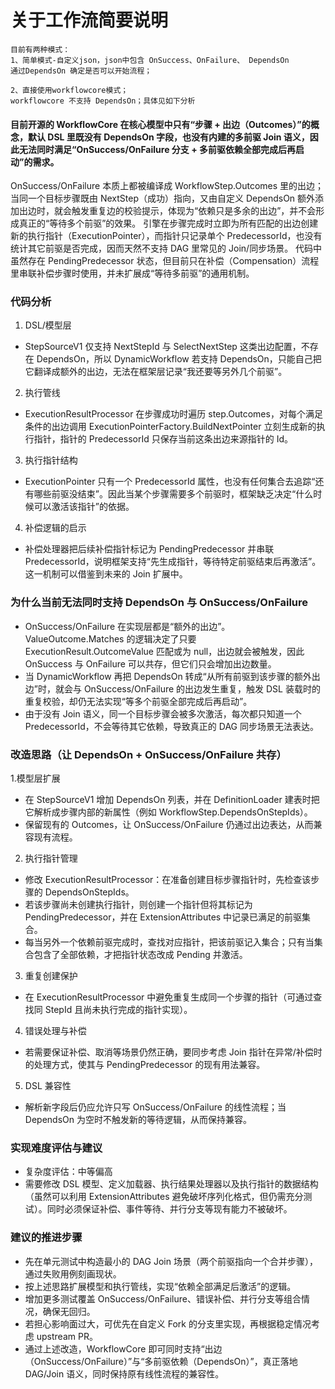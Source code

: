 ﻿# 关于工作流简要说明

```
目前有两种模式：
1、简单模式-自定义json，json中包含 OnSuccess、OnFailure、 DependsOn
通过DependsOn 确定是否可以开始流程；

2、直接使用workflowcore模式；
workflowcore 不支持 DependsOn；具体见如下分析

```


#### 目前开源的 WorkflowCore 在核心模型中只有“步骤 + 出边（Outcomes）”的概念，默认 DSL 里既没有 DependsOn 字段，也没有内建的多前驱 Join 语义，因此无法同时满足“OnSuccess/OnFailure 分支 + 多前驱依赖全部完成后再启动”的需求。
OnSuccess/OnFailure 本质上都被编译成 WorkflowStep.Outcomes 里的出边；当同一个目标步骤既由 NextStep（成功）指向，又由自定义 DependsOn 额外添加出边时，就会触发重复边的校验提示，体现为“依赖只是多余的出边”，并不会形成真正的“等待多个前驱”的效果。
引擎在步骤完成时立即为所有匹配的出边创建新的执行指针（ExecutionPointer），而指针只记录单个 PredecessorId，也没有统计其它前驱是否完成，因而天然不支持 DAG 里常见的 Join/同步场景。
代码中虽然存在 PendingPredecessor 状态，但目前只在补偿（Compensation）流程里串联补偿步骤时使用，并未扩展成“等待多前驱”的通用机制。

### 代码分析
1. DSL/模型层
- StepSourceV1 仅支持 NextStepId 与 SelectNextStep 这类出边配置，不存在 DependsOn，所以 DynamicWorkflow 若支持 DependsOn，只能自己把它翻译成额外的出边，无法在框架层记录“我还要等另外几个前驱”。

2. 执行管线
- ExecutionResultProcessor 在步骤成功时遍历 step.Outcomes，对每个满足条件的出边调用 ExecutionPointerFactory.BuildNextPointer 立刻生成新的执行指针，指针的 PredecessorId 只保存当前这条出边来源指针的 Id。

3. 执行指针结构
- ExecutionPointer 只有一个 PredecessorId 属性，也没有任何集合去追踪“还有哪些前驱没结束”。因此当某个步骤需要多个前驱时，框架缺乏决定“什么时候可以激活该指针”的依据。

4. 补偿逻辑的启示
- 补偿处理器把后续补偿指针标记为 PendingPredecessor 并串联 PredecessorId，说明框架支持“先生成指针，等待特定前驱结束后再激活”。这一机制可以借鉴到未来的 Join 扩展中。

### 为什么当前无法同时支持 DependsOn 与 OnSuccess/OnFailure
- OnSuccess/OnFailure 在实现层都是“额外的出边”。ValueOutcome.Matches 的逻辑决定了只要 ExecutionResult.OutcomeValue 匹配或为 null，出边就会被触发，因此 OnSuccess 与 OnFailure 可以共存，但它们只会增加出边数量。
- 当 DynamicWorkflow 再把 DependsOn 转成“从所有前驱到该步骤的额外出边”时，就会与 OnSuccess/OnFailure 的出边发生重复，触发 DSL 装载时的重复校验，却仍无法实现“等多个前驱全部完成后再启动”。
- 由于没有 Join 语义，同一个目标步骤会被多次激活，每次都只知道一个 PredecessorId，不会等待其它依赖，导致真正的 DAG 同步场景无法表达。

### 改造思路（让 DependsOn + OnSuccess/OnFailure 共存）
1.模型层扩展
- 在 StepSourceV1 增加 DependsOn 列表，并在 DefinitionLoader 建表时把它解析成步骤内部的新属性（例如 WorkflowStep.DependsOnStepIds）。
- 保留现有的 Outcomes，让 OnSuccess/OnFailure 仍通过出边表达，从而兼容现有流程。

2. 执行指针管理
- 修改 ExecutionResultProcessor：在准备创建目标步骤指针时，先检查该步骤的 DependsOnStepIds。
- 若该步骤尚未创建执行指针，则创建一个指针但将其标记为 PendingPredecessor，并在 ExtensionAttributes 中记录已满足的前驱集合。
- 每当另外一个依赖前驱完成时，查找对应指针，把该前驱记入集合；只有当集合包含了全部依赖，才把指针状态改成 Pending 并激活。

3. 重复创建保护
- 在 ExecutionResultProcessor 中避免重复生成同一个步骤的指针（可通过查找同 StepId 且尚未执行完成的指针实现）。

4. 错误处理与补偿
- 若需要保证补偿、取消等场景仍然正确，要同步考虑 Join 指针在异常/补偿时的处理方式，使其与 PendingPredecessor 的现有用法兼容。

5. DSL 兼容性
- 解析新字段后仍应允许只写 OnSuccess/OnFailure 的线性流程；当 DependsOn 为空时不触发新的等待逻辑，从而保持兼容。


### 实现难度评估与建议
- 复杂度评估：中等偏高
- 需要修改 DSL 模型、定义加载器、执行结果处理器以及执行指针的数据结构（虽然可以利用 ExtensionAttributes 避免破坏序列化格式，但仍需充分测试）。同时必须保证补偿、事件等待、并行分支等现有能力不被破坏。

### 建议的推进步骤
- 先在单元测试中构造最小的 DAG Join 场景（两个前驱指向一个合并步骤），通过失败用例刻画现状。
- 按上述思路扩展模型和执行管线，实现“依赖全部满足后激活”的逻辑。
- 增加更多测试覆盖 OnSuccess/OnFailure、错误补偿、并行分支等组合情况，确保无回归。
- 若担心影响面过大，可优先在自定义 Fork 的分支里实现，再根据稳定情况考虑 upstream PR。
- 通过上述改造，WorkflowCore 即可同时支持“出边（OnSuccess/OnFailure）”与“多前驱依赖（DependsOn）”，真正落地 DAG/Join 语义，同时保持原有线性流程的兼容性。
